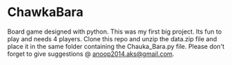 # ChawkaBara
Board game designed with python.
This was my first big project.
Its fun to play and needs 4 players.
Clone this repo and unzip the data.zip file and place it in the same folder containing the Chauka_Bara.py file.
Please don't forget to give suggestions @ anoop2014.aks@gmail.com.
